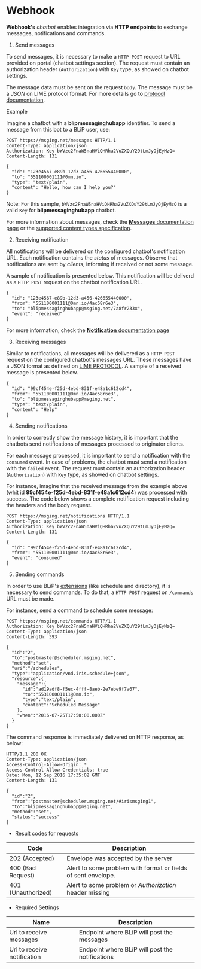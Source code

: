 # Webhook

**Webhook's** *chatbot* enables integration via **HTTP endpoints** to exchange messages, notifications and commands.

1. Send messages

To send messages, it is necessary to make a `HTTP POST` request to URL provided on portal (chatbot settings section). The request must contain an authorization header (`Authorization`) with `Key` type, as showed on chatbot settings.

The message data must be sent on the request `body`. The message must be a *JSON* on LIME protocol format. For more details go to [protocol documentation](http://limeprotocol.org/#message).

Example

Imagine a chatbot with a **blipmessaginghubapp** identifier. To send a message from this bot to a BLiP user, use:

```
POST https://msging.net/messages HTTP/1.1
Content-Type: application/json
Authorization: Key bWVzc2FnaW5naHViQHRha2VuZXQuY29tLmJyOjEyMzQ=
Content-Length: 131

{
  "id": "123e4567-e89b-12d3-a456-426655440000",
  "to": "551100001111@0mn.io",
  "type": "text/plain",
  "content": "Hello, how can I help you?"
}
```

Note: For this sample, `bWVzc2FnaW5naHViQHRha2VuZXQuY29tLmJyOjEyMzQ` is a valid `Key` for **blipmessaginghubapp** chatbot.

For more information about messages, check the [**Messages** documentation page](.#/docs/concepts/messages) or the [supported content types specification](.#/docs/content-types).

2. Receiving notification

All notifications will be delivered on the configured chatbot's notification URL. Each notification contains the _status_ of messages. Observe that notifications are sent by *clients*, informing if received or not some message.

A sample of notification is presented below. This notification will be deliverd as a `HTTP POST` request on the chatbot notification URL.

```
{
  "id": "123e4567-e89b-12d3-a456-426655440000",
  "from": "551100001111@0mn.io/4ac58r6e3",
  "to": "blipmessaginghubapp@msging.net/7a8fr233x",
  "event": "received"
}
```

For more information, check the [**Notification** documentation page](.#/docs/concepts/notifications)



3. Receiving messages

Similar to notifications, all messages will be delivered as a `HTTP POST` request on the configured chatbot's messages URL. These messages have a JSON format as defined on [LIME PROTOCOL](http://limeprotocol.org/#message). A sample of a received message is presented below.

```
{
  "id": "99cf454e-f25d-4ebd-831f-e48a1c612cd4",
  "from": "551100001111@0mn.io/4ac58r6e3",
  "to": "blipmessaginghubapp@msging.net",
  "type": "text/plain",
  "content": "Help"
}
```

4. Sending notifications

In order to correctly show the message history, it is important that the chatbots send notifications of messages processed to originator clients.

For each message processed, it is important to send a notification with the `consumed` event. In case of problems, the chatbot must send a notification with the `failed` event. The request must contain an authorization header (`Authorization`) with `Key` type, as showed on chatbot settings.

For instance, imagine that the received message from the example above (whit id **99cf454e-f25d-4ebd-831f-e48a1c612cd4**) was processed with success. The code below shows a complete notification request including the headers and the body request.
```
POST https://msging.net/notifications HTTP/1.1
Content-Type: application/json
Authorization: Key bWVzc2FnaW5naHViQHRha2VuZXQuY29tLmJyOjEyMzQ=
Content-Length: 131

{
  "id": "99cf454e-f25d-4ebd-831f-e48a1c612cd4",
  "from": "551100001111@0mn.io/4ac58r6e3",
  "event": "consumed"
}
```


5. Sending commands

In order to use BLiP's [extensions]() (like schedule and directory), it is necessary to send commands. To do that, a `HTTP POST` request on `/commands` URL must be made.

For instance, send a command to schedule some message:

```
POST https://msging.net/commands HTTP/1.1
Authorization: Key bWVzc2FnaW5naHViQHRha2VuZXQuY29tLmJyOjEyMzQ=
Content-Type: application/json
Content-Length: 393

{  
  "id":"2",
  "to":"postmaster@scheduler.msging.net",
  "method":"set",
  "uri":"/schedules",
  "type":"application/vnd.iris.schedule+json",
  "resource":{  
    "message":{  
      "id":"ad19adf8-f5ec-4fff-8aeb-2e7ebe9f7a67",
      "to":"553100001111@0mn.io",
      "type":"text/plain",
      "content":"Scheduled Message"
    },
    "when":"2016-07-25T17:50:00.000Z"
  }
}
```

The command response is immediately delivered on HTTP response, as below:

```
HTTP/1.1 200 OK
Content-Type: application/json
Access-Control-Allow-Origin: *
Access-Control-Allow-Credentials: true
Date: Mon, 12 Sep 2016 17:35:02 GMT
Content-Length: 131

{  
  "id":"2",
  "from":"postmaster@scheduler.msging.net/#irismsging1",
  "to":"blipmessaginghubapp@msging.net",
  "method":"set",
  "status":"success"
}

```

* Result codes for requests

| Code                | Description                                                                               |
|---------------------|-----------------------------------------------------------------------------------------  |
| 202 (Accepted)      | Envelope was accepted by the server                                                       |
| 400 (Bad Request)   | Alert to some problem with format or fields of sent envelope.                             |
| 401 (Unauthorized)  | Alert to some problem or *Authorization* header missing                                   |

* Required Settings

| Name                          | Description                                                                   |
|-------------------------------|-------------------------------------------------------------------------------|
| Url to receive messages       | Endpoint where BLiP will post the messages                                    |
| Url to receive notification   | Endpoint where BLiP will post the notifications                               |
